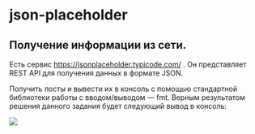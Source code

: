 # json-placeholder
## Получение информации из сети. 

Есть сервис https://jsonplaceholder.typicode.com/ . Он представляет REST API для получения данных в формате JSON.

Получить посты и вывести их в консоль с помощью стандартной библиотеки работы с вводом/выводом — fmt. 
Верным результатом решения данного задания будет следующий вывод в консоль:

![](https://education.nixsolutions.com/pluginfile.php/8734/mod_page/content/14/beginer.task1.result1.png)
